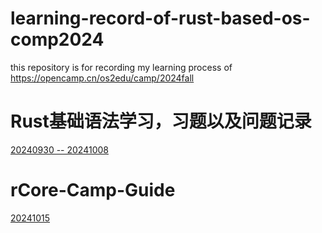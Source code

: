 # learning-record-of-rust-based-os-comp2024
this repository is for recording my learning process of https://opencamp.cn/os2edu/camp/2024fall

# Rust基础语法学习，习题以及问题记录
[20240930 -- 20241008]()

# rCore-Camp-Guide
[20241015](rCore-Camp-Guide/20241015.md)